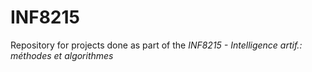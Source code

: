 # INF8215

Repository for projects done as part of the *INF8215 - Intelligence artif.: méthodes et algorithmes*

